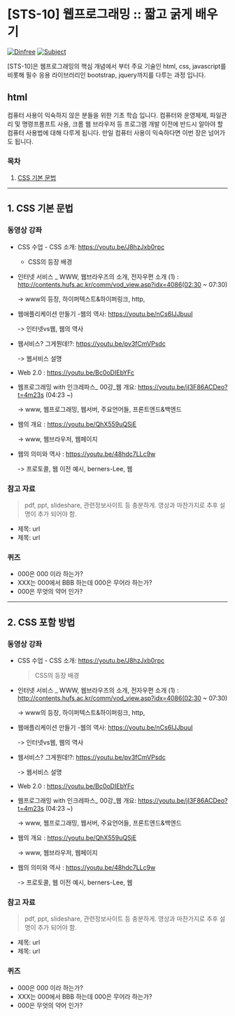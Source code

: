 

# [STS-10] 웹프로그래밍 :: 짧고 굵게 배우기

[![Dinfree][din-badge]][din-url]
[![Subject][basic-badge]][din-url]

[STS-10]은 웹프로그래밍의 핵심 개념에서 부터 주요 기술인 html, css, javascript를 비롯해 필수 응용 라이브러리인 bootstrap, jquery까지를 다루는 과정 입니다.

## html
컴퓨터 사용이 익숙하지 않은 분들을 위한 기초 학습 입니다. 컴퓨터와 운영체제, 파일관리 및 명령프롬프트 사용, 크롬 웹 브라우저 등 
프로그램 개발 이전에 반드시 알아야 할 컴퓨터 사용법에 대해 다루게 됩니다. 만일 컴퓨터 사용이 익숙하다면 이번 장은 넘어가도 됩니다.

### 목차
1. [CSS 기본 문법](#css1)

---
<a id="css1"></a> 
## 1. CSS 기본 문법


### 동영상 강좌

- CSS 수업 - CSS 소개: https://youtu.be/J8hzJxb0rpc

    - CSS의 등장 배경

- 인터넷 서비스 _ WWW, 웹브라우즈의 소개, 전자우편 소개 (1)	: http://contents.hufs.ac.kr/comm/vod_view.asp?idx=4086(02:30 ~ 07:30)

  -> www의 등장, 하이퍼텍스트&하이퍼링크, http, 

- 웹애플리케이션 만들기 -웹의 역사: https://youtu.be/nCs6IJJbuuI

  -> 인터넷vs웹, 웹의 역사

- 웹서비스? 그게뭔데!?: https://youtu.be/pv3fCmVPsdc

  -> 웹서비스 설명
  
- Web 2.0 : https://youtu.be/Bc0oDIEbYFc

- 웹프로그래밍 with 인크레파스_ 00강_웹 개요: https://youtu.be/jI3F86ACDeo?t=4m23s (04:23 ~)

  -> www, 웹프로그래밍, 웹서버, 주요언어들, 프론트엔드&백엔드
  
- 웹의 개요 : https://youtu.be/QhX559uQSjE

  -> www, 웹브라우저, 웹페이지
  
- 웹의 의미와 역사 : https://youtu.be/48hdc7LLc9w

  -> 프로토콜, 웹 이전 예시, berners-Lee, 웹
  

### 참고 자료
> pdf, ppt, slideshare, 관련정보사이트 등 충분하게. 영상과 마찬가지로 추후 설명이 추가 되어야 함.
- 제목: url
- 제목: url

### 퀴즈
- 000은 000 이라 하는가?
- XXX는 000에서 BBB 하는데 000은 무어라 하는가?
- 000은 무엇의 약어 인가?


---
## 2. CSS 포함 방법


### 동영상 강좌

- CSS 수업 - CSS 소개: https://youtu.be/J8hzJxb0rpc

  > CSS의 등장 배경

- 인터넷 서비스 _ WWW, 웹브라우즈의 소개, 전자우편 소개 (1)	: http://contents.hufs.ac.kr/comm/vod_view.asp?idx=4086(02:30 ~ 07:30)

  -> www의 등장, 하이퍼텍스트&하이퍼링크, http, 

- 웹애플리케이션 만들기 -웹의 역사: https://youtu.be/nCs6IJJbuuI

  -> 인터넷vs웹, 웹의 역사

- 웹서비스? 그게뭔데!?: https://youtu.be/pv3fCmVPsdc

  -> 웹서비스 설명
  
- Web 2.0 : https://youtu.be/Bc0oDIEbYFc

- 웹프로그래밍 with 인크레파스_ 00강_웹 개요: https://youtu.be/jI3F86ACDeo?t=4m23s (04:23 ~)

  -> www, 웹프로그래밍, 웹서버, 주요언어들, 프론트엔드&백엔드
  
- 웹의 개요 : https://youtu.be/QhX559uQSjE

  -> www, 웹브라우저, 웹페이지
  
- 웹의 의미와 역사 : https://youtu.be/48hdc7LLc9w

  -> 프로토콜, 웹 이전 예시, berners-Lee, 웹
  

### 참고 자료
> pdf, ppt, slideshare, 관련정보사이트 등 충분하게. 영상과 마찬가지로 추후 설명이 추가 되어야 함.
- 제목: url
- 제목: url

### 퀴즈
- 000은 000 이라 하는가?
- XXX는 000에서 BBB 하는데 000은 무어라 하는가?
- 000은 무엇의 약어 인가?



[din-badge]:https://img.shields.io/badge/dinfree-edu-orange.svg
[din-url]:https://github.com/dinfree
[basic-badge]:https://img.shields.io/badge/core-basic-green.svg
